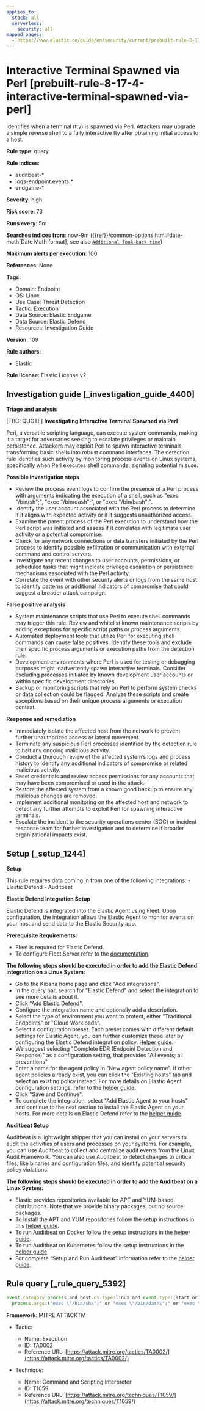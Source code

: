 ```yaml
---
applies_to:
  stack: all
  serverless:
    security: all
mapped_pages:
  - https://www.elastic.co/guide/en/security/current/prebuilt-rule-8-17-4-interactive-terminal-spawned-via-perl.html
---
```


# Interactive Terminal Spawned via Perl [prebuilt-rule-8-17-4-interactive-terminal-spawned-via-perl]

Identifies when a terminal (tty) is spawned via Perl. Attackers may upgrade a simple reverse shell to a fully interactive tty after obtaining initial access to a host.

**Rule type**: query

**Rule indices**:

* auditbeat-*
* logs-endpoint.events.*
* endgame-*

**Severity**: high

**Risk score**: 73

**Runs every**: 5m

**Searches indices from**: now-9m ({{ref}}/common-options.html#date-math[Date Math format], see also [`Additional look-back time`](docs-content://solutions/security/detect-and-alert/create-detection-rule.md#rule-schedule))

**Maximum alerts per execution**: 100

**References**: None

**Tags**:

* Domain: Endpoint
* OS: Linux
* Use Case: Threat Detection
* Tactic: Execution
* Data Source: Elastic Endgame
* Data Source: Elastic Defend
* Resources: Investigation Guide

**Version**: 109

**Rule authors**:

* Elastic

**Rule license**: Elastic License v2

## Investigation guide [_investigation_guide_4400]

**Triage and analysis**

[TBC: QUOTE]
**Investigating Interactive Terminal Spawned via Perl**

Perl, a versatile scripting language, can execute system commands, making it a target for adversaries seeking to escalate privileges or maintain persistence. Attackers may exploit Perl to spawn interactive terminals, transforming basic shells into robust command interfaces. The detection rule identifies such activity by monitoring process events on Linux systems, specifically when Perl executes shell commands, signaling potential misuse.

**Possible investigation steps**

* Review the process event logs to confirm the presence of a Perl process with arguments indicating the execution of a shell, such as "exec \"/bin/sh\";", "exec \"/bin/dash\";", or "exec \"/bin/bash\";".
* Identify the user account associated with the Perl process to determine if it aligns with expected activity or if it suggests unauthorized access.
* Examine the parent process of the Perl execution to understand how the Perl script was initiated and assess if it correlates with legitimate user activity or a potential compromise.
* Check for any network connections or data transfers initiated by the Perl process to identify possible exfiltration or communication with external command and control servers.
* Investigate any recent changes to user accounts, permissions, or scheduled tasks that might indicate privilege escalation or persistence mechanisms associated with the Perl activity.
* Correlate the event with other security alerts or logs from the same host to identify patterns or additional indicators of compromise that could suggest a broader attack campaign.

**False positive analysis**

* System maintenance scripts that use Perl to execute shell commands may trigger this rule. Review and whitelist known maintenance scripts by adding exceptions for specific script paths or process arguments.
* Automated deployment tools that utilize Perl for executing shell commands can cause false positives. Identify these tools and exclude their specific process arguments or execution paths from the detection rule.
* Development environments where Perl is used for testing or debugging purposes might inadvertently spawn interactive terminals. Consider excluding processes initiated by known development user accounts or within specific development directories.
* Backup or monitoring scripts that rely on Perl to perform system checks or data collection could be flagged. Analyze these scripts and create exceptions based on their unique process arguments or execution context.

**Response and remediation**

* Immediately isolate the affected host from the network to prevent further unauthorized access or lateral movement.
* Terminate any suspicious Perl processes identified by the detection rule to halt any ongoing malicious activity.
* Conduct a thorough review of the affected system’s logs and process history to identify any additional indicators of compromise or related malicious activity.
* Reset credentials and review access permissions for any accounts that may have been compromised or used in the attack.
* Restore the affected system from a known good backup to ensure any malicious changes are removed.
* Implement additional monitoring on the affected host and network to detect any further attempts to exploit Perl for spawning interactive terminals.
* Escalate the incident to the security operations center (SOC) or incident response team for further investigation and to determine if broader organizational impacts exist.


## Setup [_setup_1244]

**Setup**

This rule requires data coming in from one of the following integrations: - Elastic Defend - Auditbeat

**Elastic Defend Integration Setup**

Elastic Defend is integrated into the Elastic Agent using Fleet. Upon configuration, the integration allows the Elastic Agent to monitor events on your host and send data to the Elastic Security app.

**Prerequisite Requirements:**

* Fleet is required for Elastic Defend.
* To configure Fleet Server refer to the [documentation](docs-content://reference/ingestion-tools/fleet/fleet-server.md).

**The following steps should be executed in order to add the Elastic Defend integration on a Linux System:**

* Go to the Kibana home page and click "Add integrations".
* In the query bar, search for "Elastic Defend" and select the integration to see more details about it.
* Click "Add Elastic Defend".
* Configure the integration name and optionally add a description.
* Select the type of environment you want to protect, either "Traditional Endpoints" or "Cloud Workloads".
* Select a configuration preset. Each preset comes with different default settings for Elastic Agent, you can further customize these later by configuring the Elastic Defend integration policy. [Helper guide](docs-content://solutions/security/configure-elastic-defend/configure-an-integration-policy-for-elastic-defend.md).
* We suggest selecting "Complete EDR (Endpoint Detection and Response)" as a configuration setting, that provides "All events; all preventions"
* Enter a name for the agent policy in "New agent policy name". If other agent policies already exist, you can click the "Existing hosts" tab and select an existing policy instead. For more details on Elastic Agent configuration settings, refer to the [helper guide](docs-content://reference/ingestion-tools/fleet/agent-policy.md).
* Click "Save and Continue".
* To complete the integration, select "Add Elastic Agent to your hosts" and continue to the next section to install the Elastic Agent on your hosts. For more details on Elastic Defend refer to the [helper guide](docs-content://solutions/security/configure-elastic-defend/install-elastic-defend.md).

**Auditbeat Setup**

Auditbeat is a lightweight shipper that you can install on your servers to audit the activities of users and processes on your systems. For example, you can use Auditbeat to collect and centralize audit events from the Linux Audit Framework. You can also use Auditbeat to detect changes to critical files, like binaries and configuration files, and identify potential security policy violations.

**The following steps should be executed in order to add the Auditbeat on a Linux System:**

* Elastic provides repositories available for APT and YUM-based distributions. Note that we provide binary packages, but no source packages.
* To install the APT and YUM repositories follow the setup instructions in this [helper guide](beats://docs/reference/auditbeat/setup-repositories.md).
* To run Auditbeat on Docker follow the setup instructions in the [helper guide](beats://docs/reference/auditbeat/running-on-docker.md).
* To run Auditbeat on Kubernetes follow the setup instructions in the [helper guide](beats://docs/reference/auditbeat/running-on-kubernetes.md).
* For complete “Setup and Run Auditbeat” information refer to the [helper guide](beats://docs/reference/auditbeat/setting-up-running.md).


## Rule query [_rule_query_5392]

```js
event.category:process and host.os.type:linux and event.type:(start or process_started) and process.name:perl and
  process.args:("exec \"/bin/sh\";" or "exec \"/bin/dash\";" or "exec \"/bin/bash\";")
```

**Framework**: MITRE ATT&CKTM

* Tactic:

    * Name: Execution
    * ID: TA0002
    * Reference URL: [https://attack.mitre.org/tactics/TA0002/](https://attack.mitre.org/tactics/TA0002/)

* Technique:

    * Name: Command and Scripting Interpreter
    * ID: T1059
    * Reference URL: [https://attack.mitre.org/techniques/T1059/](https://attack.mitre.org/techniques/T1059/)



